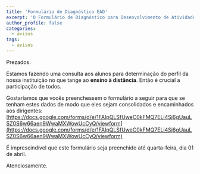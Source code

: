 ```yaml
---
title: 'Formulário de Diagnóstico EAD'
excerpt: 'O Formulário de Diagnóstico para Desenvolvimento de Atividades à Distância está disponível para preenchimento.'
author_profile: false
categories:
  - avisos
tags:
  - avisos
---
```



Prezados.

Estamos fazendo uma consulta aos alunos para determinação do perfil da nossa instituição no que tange ao **ensino à distância**. Então é crucial a participação de todos.

Gostaríamos que vocês preenchessem o formulário a seguir para que se tenham estes dados de modo que eles sejam consolidados e encaminhados aos dirigentes: [https://docs.google.com/forms/d/e/1FAIpQLSfUweC0kFMQ7ELi4Sj6gUauLSZ0S6w66aen9WwaMXWowUcCyQ/viewform](https://docs.google.com/forms/d/e/1FAIpQLSfUweC0kFMQ7ELi4Sj6gUauLSZ0S6w66aen9WwaMXWowUcCyQ/viewform)

É imprescindível que este formulário seja preenchido até quarta-feira, dia 01 de abril.

Atenciosamente.